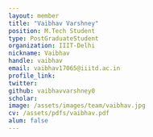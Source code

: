 ```yaml
---
layout: member
title: "Vaibhav Varshney"
position: M.Tech Student
type: PostGraduateStudent
organization: IIIT-Delhi
nickname: Vaibhav
handle: vaibhav
email: vaibhav17065@iiitd.ac.in
profile_link:
twitter: 
github: vaibhavvarshney0
scholar:
image: /assets/images/team/vaibhav.jpg
cv: /assets/pdfs/vaibhav.pdf
alum: false
---
```

